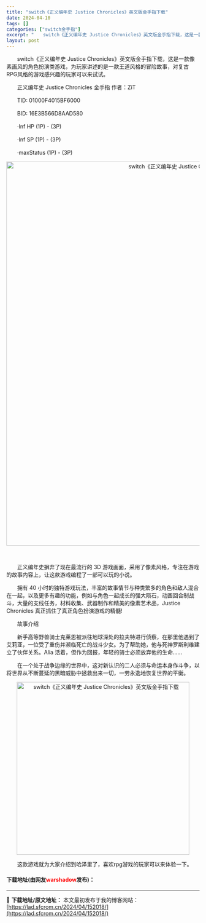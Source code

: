 ```yaml
---
title: "switch《正义编年史 Justice Chronicles》英文版金手指下载"
date: 2024-04-10
tags: []
categories: ["switch金手指"]
excerpt: "　　switch《正义编年史 Justice Chronicles》英文版金手指下载，这是一款像素画风的角色扮演类游戏，为玩家讲述的是一款王道风格的冒险故事，对复古RPG风格的游戏感兴趣的玩家可以来试试。 　　正义编年史 Justice Chronicles 金手指 作者：ZiT 　　TID: 01&hellip;"
layout: post
---
```


 <p>　　switch《正义编年史 Justice Chronicles》英文版金手指下载，这是一款像素画风的角色扮演类游戏，为玩家讲述的是一款王道风格的冒险故事，对复古RPG风格的游戏感兴趣的玩家可以来试试。</p> <p>　　正义编年史 Justice Chronicles 金手指 作者：ZiT</p> <p>　　TID: 01000F4015BF6000</p> <p>　　BID: 16E3B566D8AAD580</p> <p>　　&middot;Inf HP (1P) - (3P)</p> <p>　　&middot;Inf SP (1P) - (3P)</p> <p>　　&middot;maxStatus (1P) - (3P)</p> <p align="center"><img align="" border="0" src="https://lad.sfcrom.cn/wp-content/uploads/2024/04/20240410_6615eb659ce2e.webp" width="1000" alt="switch《正义编年史 Justice Chronicles》英文版金手指下载" /></p> <p align="center">&nbsp;</p> <p>　　正义编年史摒弃了现在最流行的 3D 游戏画面，采用了像素风格，专注在游戏的故事内容上，让这款游戏编程了一部可以玩的小说。</p> <p>　　拥有 40 小时的独特游戏玩法，丰富的故事情节与种类繁多的角色和敌人混合在一起，以及更多有趣的功能，例如与角色一起成长的强大陨石，动画回合制战斗，大量的支线任务，材料收集、武器制作和精美的像素艺术品，Justice Chronicles 真正抓住了真正角色扮演游戏的精髓!</p> <p>　　故事介绍</p> <p>　　新手高等野兽骑士克莱恩被派往地球深处的拉夫特进行侦察，在那里他遇到了艾莉亚，一位受了重伤并濒临死亡的战斗少女。为了帮助她，他与死神罗斯利维建立了伙伴关系。Alia 活着，但作为回报，年轻的骑士必须放弃他的生命......</p> <p>　　在一个处于战争边缘的世界中，这对新认识的二人必须与命运本身作斗争，以将世界从不断蔓延的黑暗威胁中拯救出来一切，一劳永逸地恢复世界的平衡。</p> <p align="center"><img align="" border="0" src="https://lad.sfcrom.cn/wp-content/uploads/2024/04/20240410_6615eb65dd297.webp" width="450" alt="switch《正义编年史 Justice Chronicles》英文版金手指下载" /></p> <p>　　这款游戏就为大家介绍到哈泽里了，喜欢rpg游戏的玩家可以来体验一下。</p> <p><h4>下载地址(由网友<font color="red">warshadow</font>发布)：</h4></p> 

---
📖 **下载地址/原文地址：** 本文最初发布于我的博客网站：[https://lad.sfcrom.cn/2024/04/152018/](https://lad.sfcrom.cn/2024/04/152018/)
